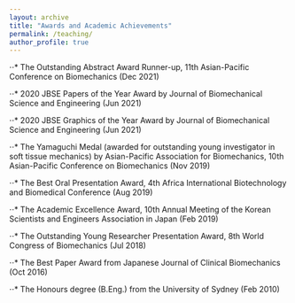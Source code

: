 ```yaml
---
layout: archive
title: "Awards and Academic Achievements"
permalink: /teaching/
author_profile: true
---
```


⋅⋅* The Outstanding Abstract Award Runner-up, 11th Asian-Pacific Conference on Biomechanics (Dec 2021)

⋅⋅* 2020 JBSE Papers of the Year Award by Journal of Biomechanical Science and Engineering (Jun 2021)

⋅⋅* 2020 JBSE Graphics of the Year Award by Journal of Biomechanical Science and Engineering (Jun 2021)

⋅⋅* The Yamaguchi Medal (awarded for outstanding young investigator in soft tissue mechanics) by Asian-Pacific Association for Biomechanics, 10th Asian-Pacific Conference on Biomechanics (Nov 2019)

⋅⋅* The Best Oral Presentation Award, 4th Africa International Biotechnology and Biomedical Conference (Aug 2019)

⋅⋅* The Academic Excellence Award, 10th Annual Meeting of the Korean Scientists and Engineers Association in Japan (Feb 2019)

⋅⋅* The Outstanding Young Researcher Presentation Award, 8th World Congress of Biomechanics (Jul 2018)

⋅⋅* The Best Paper Award from Japanese Journal of Clinical Biomechanics (Oct 2016)

⋅⋅* The Honours degree (B.Eng.) from the University of Sydney (Feb 2010)
